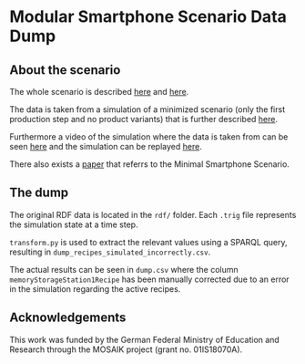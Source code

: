 # Modular Smartphone Scenario Data Dump

## About the scenario

The whole scenario is described [here](Specification%20Modular%20Smartphone%20Production%20Scenario.pdf) and [here](Diagram%20Modular%20Smartphone%20Production%20Scenario.pdf).

The data is taken from a simulation of a minimized scenario (only the first production step and no product variants) that is further described [here](https://paul.ti.rw.fau.de/~pi69geby/2021/demoESWC/).

Furthermore a video of the simulation where the data is taken from can be seen [here](https://www.youtube.com/watch?v=kL57WT1qKdk) and the simulation can be replayed [here](https://paul.ti.rw.fau.de/~pi69geby/2021/demoESWC/gui/).

There also exists a [paper](https://doi.org/10.1109/SSCI50451.2021.9659946) that referrs to the Minimal Smartphone Scenario.

## The dump
The original RDF data is located in the `rdf/` folder. Each `.trig` file represents the simulation state at a time step.

`transform.py` is used to extract the relevant values using a SPARQL query, resulting in `dump_recipes_simulated_incorrectly.csv`.

The actual results can be seen in `dump.csv` where the column `memoryStorageStation1Recipe` has been manually corrected due to an error in the simulation regarding the active recipes.

## Acknowledgements
This work was funded by the German Federal Ministry of Education and Research through the MOSAIK project (grant no. 01IS18070A).
